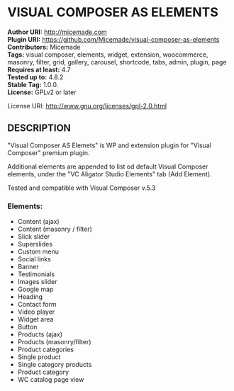 # VISUAL COMPOSER AS ELEMENTS

**Author URI:** http://micemade.com  
**Plugin URI:** https://github.com/Micemade/visual-composer-as-elements  
**Contributors:** Micemade  
**Tags:** visual composer, elements, widget, extension, woocommerce, masonry, filter, grid, gallery, carousel, shortcode, tabs, admin, plugin, page  
**Requires at least:** 4.7  
**Tested up to:** 4.8.2  
**Stable Tag:** 1.0.0.  
**License:** GPLv2 or later

License URI: http://www.gnu.org/licenses/gpl-2.0.html

## DESCRIPTION

"Visual Composer AS Elemets" is WP and extension plugin for "Visual Composer" premium plugin.

Additional elements are appended to list od default Visual Composer elements, under the "VC Aligator Studio Elements" tab (Add Element).

Tested and compatible with Visual Composer v.5.3

### Elements:

* Content (ajax)
* Content (masonry / filter)
* Slick slider
* Superslides
* Custom menu
* Social links
* Banner
* Testimonials
* Images slider
* Google map
* Heading
* Contact form
* Video player
* Widget area
* Button
* Products (ajax)
* Products (masonry/filter)
* Product categories
* Single product
* Single category products
* Product category
* WC catalog page view